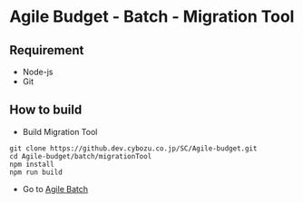 # Agile Budget - Batch - Migration Tool

## Requirement
* Node-js
* Git

## How to build
- Build Migration Tool
```
git clone https://github.dev.cybozu.co.jp/SC/Agile-budget.git
cd Agile-budget/batch/migrationTool
npm install
npm run build
```
- Go to [Agile Batch](../agileBudget/README.md)
